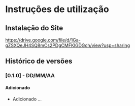 # Instruções de utilização

## Instalação do Site

https://drive.google.com/file/d/1Ga-gZSXQeJH4SQ8mCs2PDgCMFKlGDGch/view?usp=sharing

## Histórico de versões

### [0.1.0] - DD/MM/AA
#### Adicionado
- Adicionado ...
